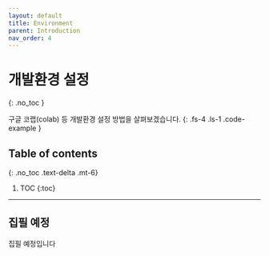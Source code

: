 ```yaml
---
layout: default
title: Environment
parent: Introduction
nav_order: 4
---
```


# 개발환경 설정
{: .no_toc }

구글 코랩(colab) 등 개발환경 설정 방법을 살펴보겠습니다.
{: .fs-4 .ls-1 .code-example }

## Table of contents
{: .no_toc .text-delta .mt-6}

1. TOC
{:toc}


---

## 집필 예정

집필 예정입니다
